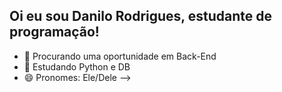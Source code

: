 ## Oi eu sou Danilo Rodrigues, estudante de programação!

- 🔭 Procurando uma oportunidade em Back-End
- 🌱 Estudando Python e DB
- 😄 Pronomes: Ele/Dele
-->

